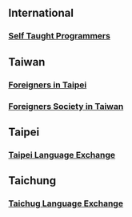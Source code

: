 ## International

### [Self Taught Programmers](https://www.facebook.com/groups/selftaughtprogrammers/) 

## Taiwan

### [Foreigners in Taipei](https://www.facebook.com/groups/359592260793365/)

### [Foreigners Society in Taiwan](https://www.facebook.com/groups/609420402454012/)

## Taipei

### [Taipei Language Exchange](https://www.facebook.com/groups/partyintaiwan3/)

## Taichung

### [Taichug Language Exchange](https://www.facebook.com/groups/421505311243734/)



